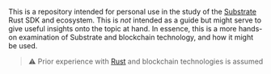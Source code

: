 This is a repository intended for personal use in the study of the [Substrate](https://substrate.io/) Rust SDK and ecosystem. This is *not* intended as a guide but might serve to give useful insights onto the topic at hand. In essence, this is a more hands-on examination of Substrate and blockchain technology, and how it might be used.

> ⚠️ Prior experience with [Rust](https://www.rust-lang.org/) and blockchain technologies is assumed
